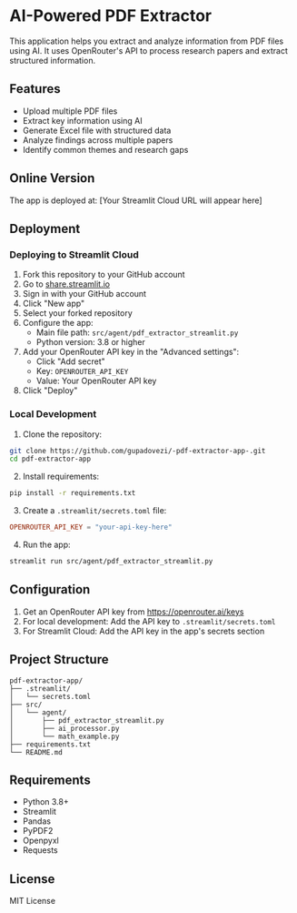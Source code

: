 # AI-Powered PDF Extractor

This application helps you extract and analyze information from PDF files using AI. It uses OpenRouter's API to process research papers and extract structured information.

## Features

- Upload multiple PDF files
- Extract key information using AI
- Generate Excel file with structured data
- Analyze findings across multiple papers
- Identify common themes and research gaps

## Online Version

The app is deployed at: [Your Streamlit Cloud URL will appear here]

## Deployment

### Deploying to Streamlit Cloud

1. Fork this repository to your GitHub account
2. Go to [share.streamlit.io](https://share.streamlit.io/)
3. Sign in with your GitHub account
4. Click "New app"
5. Select your forked repository
6. Configure the app:
   - Main file path: `src/agent/pdf_extractor_streamlit.py`
   - Python version: 3.8 or higher
7. Add your OpenRouter API key in the "Advanced settings":
   - Click "Add secret"
   - Key: `OPENROUTER_API_KEY`
   - Value: Your OpenRouter API key
8. Click "Deploy"

### Local Development

1. Clone the repository:
```bash
git clone https://github.com/gupadovezi/-pdf-extractor-app-.git
cd pdf-extractor-app
```

2. Install requirements:
```bash
pip install -r requirements.txt
```

3. Create a `.streamlit/secrets.toml` file:
```toml
OPENROUTER_API_KEY = "your-api-key-here"
```

4. Run the app:
```bash
streamlit run src/agent/pdf_extractor_streamlit.py
```

## Configuration

1. Get an OpenRouter API key from https://openrouter.ai/keys
2. For local development: Add the API key to `.streamlit/secrets.toml`
3. For Streamlit Cloud: Add the API key in the app's secrets section

## Project Structure

```
pdf-extractor-app/
├── .streamlit/
│   └── secrets.toml
├── src/
│   └── agent/
│       ├── pdf_extractor_streamlit.py
│       ├── ai_processor.py
│       └── math_example.py
├── requirements.txt
└── README.md
```

## Requirements

- Python 3.8+
- Streamlit
- Pandas
- PyPDF2
- Openpyxl
- Requests

## License

MIT License
